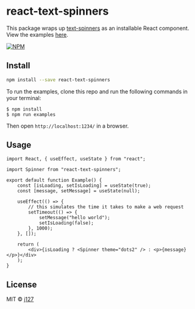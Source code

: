 # react-text-spinners

This package wraps up [text-spinners](https://github.com/maxbeier/text-spinners) as an installable React component. View the examples [here](https://react-text-spinners.codeselfstudy.com/).

[![NPM](https://img.shields.io/npm/v/react-text-spinners.svg)](https://www.npmjs.com/package/react-text-spinners)

## Install

```bash
npm install --save react-text-spinners
```

To run the examples, clone this repo and run the following commands in your terminal:

```text
$ npm install
$ npm run examples
```

Then open `http://localhost:1234/` in a browser.

## Usage

```tsx
import React, { useEffect, useState } from "react";

import Spinner from "react-text-spinners";

export default function Example() {
    const [isLoading, setIsLoading] = useState(true);
    const [message, setMessage] = useState(null);

    useEffect(() => {
        // this simulates the time it takes to make a web request
        setTimeout(() => {
            setMessage("hello world");
            setIsLoading(false);
        }, 1000);
    }, []);

    return (
        <div>{isLoading ? <Spinner theme="dots2" /> : <p>{message}</p>}</div>
    );
}
```

## License

MIT © [j127](https://github.com/j127)
